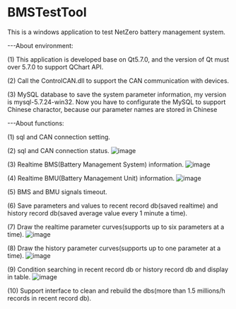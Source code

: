 # BMSTestTool

This is a windows application to test NetZero battery management system.

---About environment:

(1) This application is developed base on Qt5.7.0, and the version of Qt must over 5.7.0 to support QChart API.

(2) Call the ControlCAN.dll to support the CAN communication with devices.

(3) MySQL database to save the system parameter information, my version is mysql-5.7.24-win32. Now you have to configurate the MySQL to support Chinese charactor, because our parameter names are stored in Chinese

---About functions:

(1) sql and CAN connection setting.

(2) sql and CAN connection status.
![image](https://github.com/ornothing/BMSTestTool/blob/master/image/setting%20page.png)

(3) Realtime BMS(Battery Management System) information.
![image](https://github.com/ornothing/BMSTestTool/blob/master/image/BMSInfo%20page.png)

(4) Realtime BMU(Battery Management Unit) information.
![image](https://github.com/ornothing/BMSTestTool/blob/master/image/BMUInfo%20page.png)

(5) BMS and BMU signals timeout.

(6) Save parameters and values to recent record db(saved realtime) and history record db(saved average value every 1 minute a time).

(7) Draw the realtime parameter curves(supports up to six parameters at a time).
![image](https://github.com/ornothing/BMSTestTool/blob/master/image/realtime%20curve%20page.png)

(8) Draw the history parameter curves(supports up to one parameter at a time).
![image](https://github.com/ornothing/BMSTestTool/blob/master/image/history%20curve%20page.png)

(9) Condition searching in recent record db or history record db and display in table. 
![image](https://github.com/ornothing/BMSTestTool/blob/master/image/history%20record%20page.png)

(10) Support interface to clean and rebuild the dbs(more than 1.5 millions/h records in recent record db).
